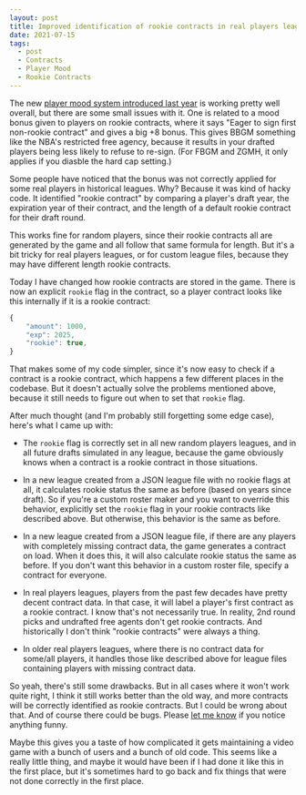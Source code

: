 ```yaml
---
layout: post
title: Improved identification of rookie contracts in real players leagues
date: 2021-07-15
tags:
  - post
  - Contracts
  - Player Mood
  - Rookie Contracts
---
```


The new [player mood system introduced last year](/blog/2020/09/player-mood/) is working pretty well overall, but there are some small issues with it. One is related to a mood bonus given to players on rookie contracts, where it says "Eager to sign first non-rookie contract" and gives a big +8 bonus. This gives BBGM something like the NBA's restricted free agency, because it results in your drafted players being less likely to refuse to re-sign. (For FBGM and ZGMH, it only applies if you diasble the hard cap setting.)

Some people have noticed that the bonus was not correctly applied for some real players in historical leagues. Why? Because it was kind of hacky code. It identified "rookie contract" by comparing a player's draft year, the expiration year of their contract, and the length of a default rookie contract for their draft round.

This works fine for random players, since their rookie contracts all are generated by the game and all follow that same formula for length. But it's a bit tricky for real players leagues, or for custom league files, because they may have different length rookie contracts.

Today I have changed how rookie contracts are stored in the game. There is now an explicit `rookie` flag in the contract, so a player contract looks like this internally if it is a rookie contract:

<!--more-->

```js
{
    "amount": 1000,
    "exp": 2025,
    "rookie": true,
}
```

That makes some of my code simpler, since it's now easy to check if a contract is a rookie contract, which happens a few different places in the codebase. But it doesn't actually solve the problems mentioned above, because it still needs to figure out when to set that `rookie` flag.

After much thought (and I'm probably still forgetting some edge case), here's what I came up with:

- The `rookie` flag is correctly set in all new random players leagues, and in all future drafts simulated in any league, because the game obviously knows when a contract is a rookie contract in those situations.

- In a new league created from a JSON league file with no rookie flags at all, it calculates rookie status the same as before (based on years since draft). So if you're a custom roster maker and you want to override this behavior, explicitly set the `rookie` flag in your rookie contracts like described above. But otherwise, this behavior is the same as before.

- In a new league created from a JSON league file, if there are any players with completely missing contract data, the game generates a contract on load. When it does this, it will also calculate rookie status the same as before. If you don't want this behavior in a custom roster file, specify a contract for everyone.

- In real players leagues, players from the past few decades have pretty decent contract data. In that case, it will label a player's first contract as a rookie contract. I know that's not necessarily true. In reality, 2nd round picks and undrafted free agents don't get rookie contracts. And historically I don't think "rookie contracts" were always a thing.

- In older real players leagues, where there is no contract data for some/all players, it handles those like described above for league files containing players with missing contract data.

So yeah, there's still some drawbacks. But in all cases where it won't work quite right, I think it still works better than the old way, and more contracts will be correctly identified as rookie contracts. But I could be wrong about that. And of course there could be bugs. Please [let me know](/contact/) if you notice anything funny.

Maybe this gives you a taste of how complicated it gets maintaining a video game with a bunch of users and a bunch of old code. This seems like a really little thing, and maybe it would have been if I had done it like this in the first place, but it's sometimes hard to go back and fix things that were not done correctly in the first place.
